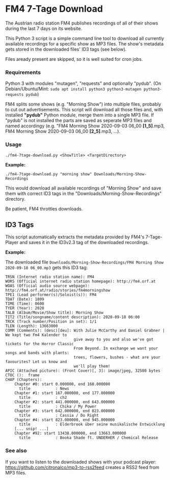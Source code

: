 # FM4 7-Tage Download
The Austrian radio station FM4 publishes recordings of all of their shows during the last 7 days on its website.

This Python 3 script is a simple command line tool to download all currently available recordings for a specific show as MP3 files.
The show's metadata gets stored in the downloaded files' ID3 tags (see below).

Files aready present are skipped, so it is well suited for cron jobs.

### Requirements
Python 3 with modules "mutagen", "requests" and optionally "pydub".
(On Debian/Ubuntu/Mint: `sudo apt install python3 python3-mutagen python3-requests pydub`)

FM4 splits some shows (e.g. "Morning Show") into multiple files, probably to cut out advertisements.
This script will download all those files and, with installed **"pydub"** Python module, merge them into a single MP3 file.
If "pydub" is not installed the parts are saved as seperate MP3 files and named accordingy (e.g. "FM4 Morning Show 2020-09-03 06_00 **[1_5]**.mp3, FM4 Morning Show 2020-09-03 06_00 **[2_5]**.mp3, ...).

### Usage
```./fm4-7tage-download.py <ShowTitle> <TargetDirectory>```

**Example:**

```./fm4-7tage-download.py "morning show" Downloads/Morning-Show-Recordings```

This would download all available recordings of "Morning Show" and save them with correct ID3 tags in the "Downloads/Morning-Show-Recordings" directory.

Be patient, FM4 throttles downloads.

## ID3 Tags
This script automatically extracts the metadata provided by FM4's 7-Tage-Player and saves it in the ID3v2.3 tag of the downloaded recordings.

**Example:**

The downloaded file `Downloads/Morning-Show-Recordings/FM4 Morning Show 2020-09-18 06_00.mp3` gets this ID3 tag:
```
TRSN (Internet radio station name): FM4
WORS (Official internet radio station homepage): http://fm4.orf.at
WOAS (Official audio source webpage): http://fm4.orf.at/radio/stories/fm4morningshow
TPE1 (Lead performer(s)/Soloist(s)): FM4
TDAT (Date): 1809
TIME (Time): 0600
TYER (Year): 2020
TALB (Album/Movie/Show title): Morning Show
TIT2 (Title/songname/content description): 2020-09-18 06:00
TRCK (Track number/Position in set): 1/1
TLEN (Length): 13663000
COMM (Comments): (desc)[deu]: With Julie McCarthy and Daniel Grabner | We kept two Fm4 Kalender to
                              give away to you and also we've got tickets for the Horror Classic
                              From Beyond. In exchange we want your songs and bands with plants:
                              trees, flowers, bushes - what are your favourites? Let us know and
                              we'll play them!
APIC (Attached picture): (Front Cover)[, 3]: image/jpeg, 32580 bytes
CTOC ():  frame
CHAP (Chapters):
    Chapter #0: start 0.000000, end 168.000000
      title           : News
    Chapter #1: start 167.000000, end 177.000000
      title           : ch2
    Chapter #2: start 441.000000, end 643.000000
      title           : Chika / My Power
    Chapter #3: start 642.000000, end 823.000000
      title           : Cassia / Do Right
    Chapter #4: start 823.000000, end 945.000000
      title           : Elderbrook über seine musikalische Entwicklung
    [... snip! ...]
    Chapter #92: start 13438.000000, end 13663.000000
      title           : Booka Shade ft. UNDERHER / Chemical Release
```

### See also
If you want to listen to the downloaded shows with your podcast player: https://github.com/citronalco/mp3-to-rss2feed creates a RSS2 feed from MP3 files.
